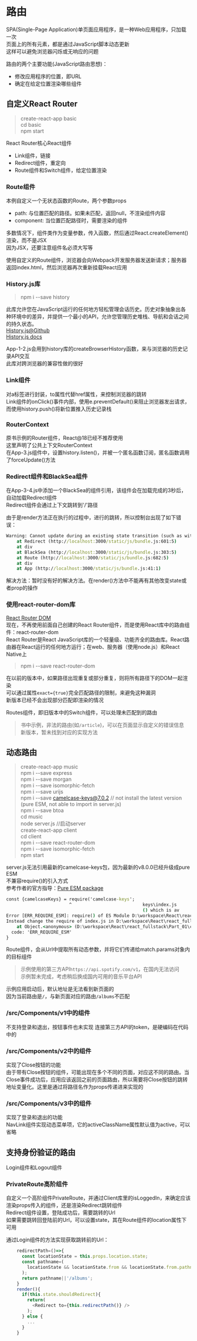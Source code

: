 # 路由

SPA(Single-Page Application)单页面应用程序，是一种Web应用程序，只加载一次  
页面上的所有元素，都是通过JavaScript脚本动态更新  
这样可以避免浏览器闪烁或无响应的问题  

路由的两个主要功能(JavaScript路由思想)：  

- 修改应用程序的位置，即URL  
- 确定在给定位置渲染哪些组件  

## 自定义React Router

> create-react-app basic  
> cd basic  
> npm start  

React Router核心React组件  

- Link组件，链接  
- Redirect组件，重定向  
- Route组件和Switch组件，给定位置渲染  

### Route组件

本例自定义一个无状态函数的Route，两个参数props  

- path: 与位置匹配的路径。如果未匹配，返回null，不渲染组件内容  
- component: 当位置匹配路径时，需要渲染的组件  

多数情况下，组件类作为变量参数，传入函数，然后通过React.createElement()渲染，而不是JSX  
因为JSX，还要注意组件名必须大写等  

使用自定义的Route组件，浏览器会向Webpack开发服务器发送新请求；服务器返回index.html，然后浏览器再次重新挂载React应用  

### History.js库

> npm i --save history  

此库允许您在JavaScript运行的任何地方轻松管理会话历史。历史对象抽象出各种环境中的差异，并提供一个最小的API，允许您管理历史堆栈、导航和会话之间的持久状态。  
[History.js@Github](https://github.com/remix-run/history)  
[History.js docs](https://github.com/remix-run/history/tree/dev/docs)  

App-1-2.js会用到history库的createBrowserHistory函数，来与浏览器的历史记录API交互  
此库对跨浏览器的兼容性做的很好  

### Link组件

对a标签进行封装，to属性代替href属性，来控制浏览器的跳转  
Link组件的onClick()事件内部，使用e.preventDefault()来阻止浏览器发出请求，而使用history.push()将新位置推入历史记录栈  

### RouterContext

原书示例的Router组件，React@18已经不推荐使用  
这里声明了公共上下文RouterContext  
在App-3.js组件中，设置history.listen()，并被一个匿名函数订阅，匿名函数调用了forceUpdate()方法  

### Redirect组件和BlackSea组件

在App-3-4.js中添加一个BlackSea的组件引用，该组件会在加载完成的3秒后，自动加载Redirect组件  
Redirect组件会通过上下文跳转到'/'路径  

由于是render方法正在执行的过程中，进行的跳转，所以控制台出现了如下错误：  

```cmd
Warning: Cannot update during an existing state transition (such as within `render`). Render methods should be a pure function of props and state.
    at Redirect (http://localhost:3000/static/js/bundle.js:601:5)
    at div
    at BlackSea (http://localhost:3000/static/js/bundle.js:303:5)
    at Route (http://localhost:3000/static/js/bundle.js:682:5)
    at div
    at App (http://localhost:3000/static/js/bundle.js:41:1)
```

解决方法：暂时没有好的解决方法。在render()方法中不能再有其他改变state或者prop的操作  

### 使用react-router-dom库

[React Router DOM](https://reactrouterdotcom.fly.dev/)  
现在，不再使用前面自己创建的React Router组件，而是使用React库中的路由组件：react-router-dom  
React Router是React JavaScript库的一个轻量级、功能齐全的路由库。React路由器在React运行的任何地方运行；在web、服务器（使用node.js）和React Native上  

> npm i --save react-router-dom  

在以前的版本中，如果路径出现重复或部分重复，则将所有路径下的DOM一起渲染  
可以通过属性`exact={true}`完全匹配路径的限制，来避免这种漏洞  
新版本已经不会出现部分匹配即渲染的情况  

Routes组件，即旧版本中的Switch组件，可以处理未匹配到的路由  

> 书中示例，非法的路由(如`/article`)，可以在页面显示自定义的错误信息  
> 新版本，暂未找到对应的实现方法  

## 动态路由

> create-react-app music  
> npm i --save express  
> npm i --save morgan  
> npm i --save isomorphic-fetch  
> npm i --save urijs  
> npm i --save camelcase-keys@7.0.2 // not install the latest version (pure ESM, not able to import in server.js)  
> npm i --save btoa  
> cd music  
> node server.js //启动server  
> create-react-app client  
> cd client  
> npm i --save react-router-dom  
> npm i --save isomorphic-fetch  
> npm start  

server.js无法引用最新的camelcase-keys包，因为最新的v8.0.0已经升级成pure ESM  
不兼容require()的引入方式  
参考作者的官方指导：[Pure ESM package](https://gist.github.com/sindresorhus/a39789f98801d908bbc7ff3ecc99d99c)  

```cmd
const {camelcaseKeys} = require('camelcase-keys';       
                        ^                           keys\index.js 
                                                    () which is av
Error [ERR_REQUIRE_ESM]: require() of ES Module D:\workspace\React\react_fullstack\Part_01\ch09_router\music\node_modules\camelcase-keys\index.js from D:\workspace\React\react_fullstack\Part_01\ch09_router\music\server.js not supported.
Instead change the require of index.js in D:\workspace\React\react_fullstack\Part_01\ch09_router\music\server.js to a dynamic import() which is available in all CommonJS modules.
    at Object.<anonymous> (D:\workspace\React\react_fullstack\Part_01\ch09_router\music\server.js:15:25) {
  code: 'ERR_REQUIRE_ESM'
}
```

Route组件，会从Url中提取所有动态参数，并将它们传递给match.params对象内的目标组件  

> 示例使用的第三方API`https://api.spotify.com/v1`，在国内无法访问  
> 示例暂未完成，考虑稍后换成国内可用的音乐平台API  

示例应用启动后，默认地址是无法看到新页面的  
因为当前路由是`/`，与新页面对应的路由`/albums`不匹配  

### /src/Components/v1中的组件

不支持登录和退出，按钮事件也未实现
连接第三方API的token，是硬编码在代码中的  

### /src/Components/v2中的组件

实现了Close按钮的功能  
由于带有Close按钮的组件，可能出现在多个不同的页面，对应这不同的路由。当Close事件成功后，应用应该返回之前的页面路由，所以需要将Close按钮的跳转地址变量化。这里是通过将路径名作为props传递进来实现的  

### /src/Components/v3中的组件

实现了登录和退出的功能  
NavLink组件实现动态菜单项，它的activeClassName属性默认值为active，可以省略  

## 支持身份验证的路由

Login组件和Logout组件  

### PrivateRoute高阶组件

自定义一个高阶组件PrivateRoute，并通过Client库里的isLoggedIn，来确定应该渲染props传入的组件，还是渲染Redirect跳转组件  
Redirect组件设置，登陆成功后，需要跳转的Url  
如果需要跳转回登陆前的Url，可以设置state，其在Route组件的location属性下可用  

通过Login组件的方法实现获取跳转前的Url：  

```javascript
    redirectPath=()=>{
      const locationState = this.props.location.state;
      const pathname=(
        locationState && locationState.from && locationState.from.pathname
      );
      return pathname||'/albums';
    }
    render(){
      if(this.state.shouldRedirect){
        return(
          <Redirect to={this.redirectPath()} />
        );
      } else {
        ...
      }
    }
```
